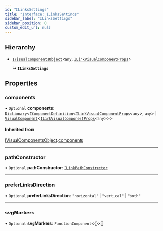 ```yaml
---
id: "ILinksSettings"
title: "Interface: ILinksSettings"
sidebar_label: "ILinksSettings"
sidebar_position: 0
custom_edit_url: null
---
```


## Hierarchy

- [`IVisualComponentsObject`](IVisualComponentsObject.md)<`any`, [`ILinkVisualComponentProps`](ILinkVisualComponentProps.md)\>

  ↳ **`ILinksSettings`**

## Properties

### components

• `Optional` **components**: [`Dictionary`](Dictionary.md)<[`IComponentDefinition`](IComponentDefinition.md)<[`ILinkVisualComponentProps`](ILinkVisualComponentProps.md)<`any`\>, `any`\> \| [`VisualComponent`](../#visualcomponent)<[`ILinkVisualComponentProps`](ILinkVisualComponentProps.md)<`any`\>\>\>

#### Inherited from

[IVisualComponentsObject](IVisualComponentsObject.md).[components](IVisualComponentsObject.md#components)

___

### pathConstructor

• `Optional` **pathConstructor**: [`ILinkPathConstructor`](../#ilinkpathconstructor)

___

### preferLinksDirection

• `Optional` **preferLinksDirection**: ``"horizontal"`` \| ``"vertical"`` \| ``"both"``

___

### svgMarkers

• `Optional` **svgMarkers**: `FunctionComponent`<{}\>[]
